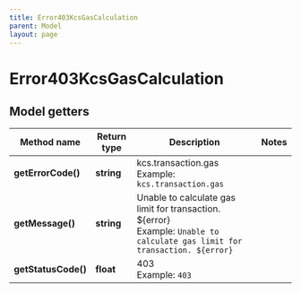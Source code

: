 ```yaml
---
title: Error403KcsGasCalculation
parent: Model
layout: page
---
```


# Error403KcsGasCalculation

## Model getters

Method name | Return type | Description | Notes
------------ | ------------- | ------------- | -------------
**getErrorCode()** | **string** | kcs.transaction.gas <br>Example: `kcs.transaction.gas` |
**getMessage()** | **string** | Unable to calculate gas limit for transaction. ${error} <br>Example: `Unable to calculate gas limit for transaction. ${error}` |
**getStatusCode()** | **float** | 403 <br>Example: `403` |

